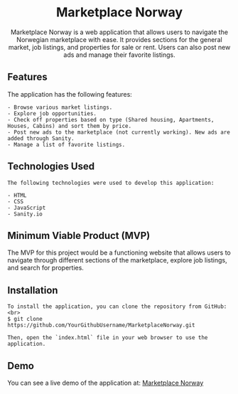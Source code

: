 <h1 align="center">Marketplace Norway</h1>

<p align="center"> Marketplace Norway is a web application that allows users to navigate the Norwegian marketplace with ease. It provides sections for the general market, job listings, and properties for sale or rent. Users can also post new ads and manage their favorite listings.

## Features

The application has the following features:
```
- Browse various market listings.
- Explore job opportunities.
- Check off properties based on type (Shared housing, Apartments, Houses, Cabins) and sort them by price.
- Post new ads to the marketplace (not currently working). New ads are added through Sanity.
- Manage a list of favorite listings.
```
  
  ## Technologies Used
```
The following technologies were used to develop this application:

- HTML
- CSS
- JavaScript
- Sanity.io
```
## Minimum Viable Product (MVP)

The MVP for this project would be a functioning website that allows users to navigate through different sections of the marketplace, explore job listings, and search for properties.


## Installation
```
To install the application, you can clone the repository from GitHub:<br> 
$ git clone https://github.com/YourGithubUsername/MarketplaceNorway.git

Then, open the `index.html` file in your web browser to use the application.

```
## Demo

You can see a live demo of the application at: [Marketplace Norway](https://marketplace-norway.netlify.app/)

